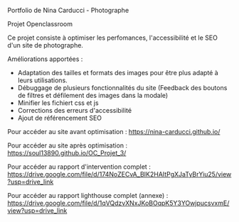 Portfolio de Nina Carducci - Photographe

Projet Openclassroom

Ce projet consiste à optimiser les perfomances, l'accessibilité et le SEO d'un site de photographe.

Améliorations apportées :
  - Adaptation des tailles et formats des images pour être plus adapté à leurs utilisations.
  - Débuggage de plusieurs fonctionnalités du site (Feedback des boutons de filtres et défilement des images dans la modale)
  - Minifier les fichiert css et js
  - Corrections des erreurs d'accessibilité
  - Ajout de référencement SEO

Pour accéder au site avant optimisation : https://nina-carducci.github.io/

Pour accéder au site après optimisation : https://soul13890.github.io/OC_Projet_3/

Pour accéder au rapport d'intervention complet : https://drive.google.com/file/d/174NoZECvA_BIK2HAItPgXJaTyBrYiu25/view?usp=drive_link

Pour accéder au rapport lighthouse complet (annexe) : https://drive.google.com/file/d/1qVQdzvXNxJKoBOqpK5Y3YOwjpucsvxmE/view?usp=drive_link
